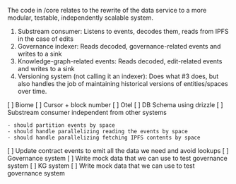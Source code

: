 The code in /core relates to the rewrite of the data service to a more modular, testable, independently scalable system.

1. Substream consumer: Listens to events, decodes them, reads from IPFS in the case of edits
2. Governance indexer: Reads decoded, governance-related events and writes to a sink
3. Knowledge-graph-related events: Reads decoded, edit-related events and writes to a sink
4. Versioning system (not calling it an indexer): Does what #3 does, but also handles the job of maintaining historical versions of entities/spaces over time.

[ ] Biome
[ ] Cursor + block number
[ ] Otel
[ ] DB Schema using drizzle
[ ] Substream consumer independent from other systems

    - should partition events by space
    - should handle parallelizing reading the events by space
    - should handle parallelizing fetching IPFS contents by space

[ ] Update contract events to emit all the data we need and avoid lookups
[ ] Governance system
[ ] Write mock data that we can use to test governance system
[ ] KG system
[ ] Write mock data that we can use to test governance system
